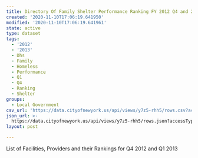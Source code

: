 ```yaml
---
title: Directory Of Family Shelter Performance Ranking FY 2012 Q4 and 2013 Q1
created: '2020-11-10T17:06:19.641950'
modified: '2020-11-10T17:06:19.641961'
state: active
type: dataset
tags:
  - '2012'
  - '2013'
  - Dhs
  - Family
  - Homeless
  - Performance
  - Q1
  - Q4
  - Ranking
  - Shelter
groups:
  - Local Government
csv_url: 'https://data.cityofnewyork.us/api/views/y7z5-rhh5/rows.csv?accessType=DOWNLOAD'
json_url: >-
  https://data.cityofnewyork.us/api/views/y7z5-rhh5/rows.json?accessType=DOWNLOAD
layout: post

---
```

List of Facilities, Providers and their Rankings for Q4 2012 and Q1 2013
